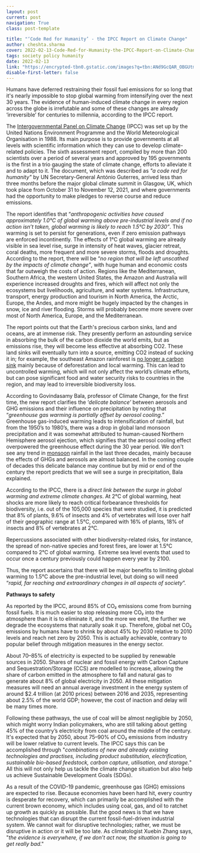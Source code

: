 ```yaml
---
layout: post
current: post
navigation: True
class: post-template

title: "‘Code Red for Humanity’ - the IPCC Report on Climate Change"
author: cheshta.sharma
cover: 2022-02-13-Code-Red-for-Humanity-the-IPCC-Report-on-Climate-Change-Pangean-3.jpg
tags: society policy humanity
date: 2022-02-13
link: "https://encrypted-tbn0.gstatic.com/images?q=tbn:ANd9GcQAR_OBGUtmwrHGCuQKM3AeQi_4fp3LJ61VzOqnf2jWN1QmiB7r9pSKk90i-HRdKdcajBg&usqp=CAU"
disable-first-letter: false
---
```

<p class="ql-align-justify">Humans have deferred restraining their fossil fuel emissions for so long that it's nearly impossible to stop global warming from intensifying over the next 30 years. The evidence of human-induced climate change in every region across the globe is irrefutable and some of these changes are already ‘irreversible’ for centuries to millennia, according to the IPCC report.&nbsp;</p><p class="ql-align-justify">The <a href="https://www.ipcc.ch/about/" rel="noopener noreferrer" target="_blank" >Intergovernmental Panel on Climate Change</a> (IPCC) was set up by the United Nations Environment Programme and the World Meteorological Organisation in 1988. Its main purpose is to provide governments at all levels with scientific information which they can use to develop climate-related policies. The sixth assessment report, compiled by more than 200 scientists over a period of several years and approved by 195 governments is the first in a trio gauging the state of climate change, efforts to alleviate it and to adapt to it. The document, which was described as <em >"a code red for humanity"</em> by UN Secretary-General António Guterres, arrived less than three months before the major global climate summit in Glasgow, UK, which took place from October 31 to November 12, 2021, and where governments had the opportunity to make pledges to reverse course and reduce emissions.</p><p class="ql-align-justify">The report identifies that “<em >anthropogenic activities have caused approximately 1.0°C of global warming above pre-industrial levels and if no action isn’t taken, global warming is likely to reach 1.5°C by 2030”</em>. This warming is set to persist for generations, even if zero emission pathways are enforced incontinently. The effects of 1°C global warming are already visible in sea level rise, surge in intensity of heat waves, glacier retreat, coral deaths, more frequent and more severe storms, floods and droughts. According to the report, there will be “<em >no region that will be left unscathed by the impacts of climate change”</em>, with huge human and economic costs that far outweigh the costs of action. Regions like the Mediterranean, Southern Africa, the western United States, the Amazon and Australia will experience increased droughts and fires, which will affect not only the ecosystems but livelihoods, agriculture, and water systems. Infrastructure, transport, energy production and tourism in North America, the Arctic, Europe, the Andes, and more might be hugely impacted by the changes in snow, ice and river flooding. Storms will probably become more severe over most of North America, Europe, and the Mediterranean.</p><p class="ql-align-justify">The report points out that the Earth's precious carbon sinks, land and oceans, are at immense risk. They presently perform an astounding service in absorbing the bulk of the carbon dioxide the world emits, but as emissions rise, they will become less effective at absorbing CO2. These land sinks will eventually turn into a source, emitting CO2 instead of sucking it in; for example, the southeast Amazon rainforest is <a href="https://www.nature.com/articles/d41586-021-01871-6" rel="noopener noreferrer" target="_blank" >no longer a carbon sink</a> mainly because of deforestation and local warming. This can lead to uncontrolled warming, which will not only affect the world’s climate efforts, but can pose significant food and water security risks to countries in the region, and may lead to irreversible biodiversity loss.</p><p class="ql-align-justify">According to Govindasamy Bala, professor of Climate Change, for the first time, the new report clarifies the ‘<em >delicate balance’</em> between aerosols and GHG emissions and their influence on precipitation by noting that “<em >greenhouse gas warming is partially offset by aerosol cooling</em>.” Greenhouse gas-induced warming leads to intensification of rainfall, but from the 1950’s to 1980’s, there was a drop in global land monsoon precipitation and it was somewhat attributed to human-caused Northern Hemisphere aerosol ejection, which signifies that the aerosol cooling effect overpowered the greenhouse effect during the 30 year period. We don't see any trend in <a href="https://india.mongabay.com/2020/11/how-wildlife-outside-protected-areas-responds-to-climate-extremes/" rel="noopener noreferrer" target="_blank" >monsoon</a> rainfall in the last three decades, mainly because the effects of GHGs and aerosols are almost balanced. In the coming couple of decades this delicate balance may continue but by mid or end of the century the report predicts that we will see a surge in precipitation, Bala explained.</p><p class="ql-align-justify">According to the IPCC, there is a <em >direct link between the surge in global warming and extreme climate changes</em>. At 2°C of global warming, heat shocks are more likely to reach critical forbearance thresholds for biodiversity, i.e. out of the 105,000 species that were studied, it is predicted that 8% of plants, 9.6% of insects and 4% of vertebrates will lose over half of their geographic range at 1.5°C, compared with 16% of plants, 18% of insects and 8% of vertebrates at 2°C.&nbsp;</p><p class="ql-align-justify">Repercussions associated with other biodiversity-related risks, for instance, the spread of non-native species and forest fires, are lower at 1.5°C compared to 2°C of global warming.&nbsp; Extreme sea level events that used to occur once a century previously could happen every year by 2100.&nbsp;</p><p class="ql-align-justify">Thus, the report ascertains that there will be major benefits to limiting global warming to 1.5°C above the pre-industrial level, but doing so will need “<em >rapid, far reaching and extraordinary changes in all aspects of society</em>”.</p><p class="ql-align-justify"><strong >Pathways to safety</strong></p><p class="ql-align-justify">As reported by the IPCC, around 85% of CO₂ emissions come from burning fossil fuels. It is much easier to stop releasing more CO₂ into the atmosphere than it is to eliminate it, and the more we emit, the further we degrade the ecosystems that naturally soak it up. Therefore, global net CO₂ emissions by humans have to shrink by about 45% by 2030 relative to 2010 levels and reach net zero by 2050. This is actually achievable, contrary to popular belief through mitigation measures in the energy sector.&nbsp;</p><p class="ql-align-justify">About 70–85% of electricity is expected to be supplied by renewable sources in 2050. Shares of nuclear and fossil energy with Carbon Capture and Sequestration/Storage (CCS) are modelled to increase, allowing the share of carbon emitted in the atmosphere to fall and natural gas to generate about 8% of global electricity in 2050. All these mitigation measures will need an annual average investment in the energy system of around $2.4 trillion (at 2010 prices) between 2016 and 2035, representing about 2.5% of the world GDP;&nbsp;however, the cost of inaction and delay will be many times more.&nbsp;</p><p class="ql-align-justify">Following these pathways, the use of coal will be almost negligible by 2050, which might worry Indian policymakers, who are still talking about getting 45% of the country’s electricity from coal around the middle of the century. It's expected that by 2050, about 75–90% of CO₂ emissions from industry will be lower relative to current levels. The IPCC says this can be accomplished through "<em >combinations of new and already existing technologies and practises, including product substitution, electrification, sustainable bio-based feedstock, carbon capture, utilisation, and storage.</em>" All this will not only help us tackle the climate change situation but also help us achieve Sustainable Development Goals (SDGs).</p><p>As a result of the COVID-19 pandemic, greenhouse gas (GHG) emissions are expected to rise. Because economies have been hard hit, every country is desperate for recovery, which can primarily be accomplished with the current brown economy, which includes using coal, gas, and oil to ratchet up growth as quickly as possible. But the good news is that we have technologies that can disrupt the current fossil-fuel-driven industrial system. We cannot wait for disruptive technologies; rather, we must be disruptive in action or it will be too late. As climatologist Xuebin Zhang says, "<em >the evidence is everywhere, if we don’t act now, the situation is going to get really bad</em>."&nbsp;</p>